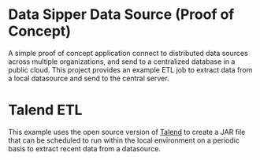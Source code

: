 # Data Sipper Data Source (Proof of Concept)
A simple proof of concept application connect to distributed data sources across multiple organizations, and send to a centralized database in a public cloud. This project provides an example ETL job to extract data from a local datasource and send to the central server.

# Talend ETL
This example uses the open source version of [Talend](https://www.talend.com/download/talend-open-studio/) to create a JAR file that can be scheduled to run within the local environment on a periodic basis to extract recent data from a datasource. 